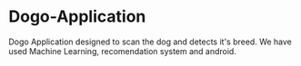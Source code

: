 # Dogo-Application
Dogo Application designed to scan the dog and detects it's breed. We have used Machine Learning, recomendation system and android. 
